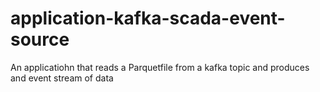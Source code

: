 # application-kafka-scada-event-source
An applicatiohn that reads a Parquetfile from a kafka topic and produces and event stream of data
